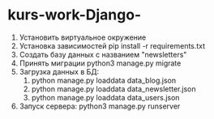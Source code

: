 # kurs-work-Django-
1) Установить виртуальное окружение
2) Установка зависимостей  pip install -r requirements.txt
3) Создать базу данных с названием "newsletters"
4) Принять миграции python3 manage.py migrate
5) Загрузка данных в БД:
   1) python manage.py loaddata data_blog.json
   2) python manage.py loaddata data_newsletter.json
   3) python manage.py loaddata data_users.json
6) Запуск сервера: python3 manage.py runserver
   
